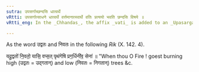 ```yaml
---
sutra: उपसर्गाच्छन्दसि धात्वर्थे
vRtti: उपसर्गात्साधने धात्वर्थे वर्त्तमानात्स्वार्थे वतिः प्रत्ययो भवति छन्दसि विषये ॥
vRtti_eng: In the _Chhandas_, the affix _vati_ is added to an _Upasarga_ (Preposition), in the sense of a verbal root.

---
```

As the word उद्वतः and निवतः in the following _Rik_ (X. 142. 4).

यदु॒द्वतो॑ नि॒वतो॒ यासि॒ वप्स॒त् पृथ॑गेषि प्रग॒र्धिनी॑व॒ सेना॑ ॥ "When thou O Fire ! goest burning high (उद्वतः = उद्गतान्) and low (निवतः = निगतान्) trees &c.